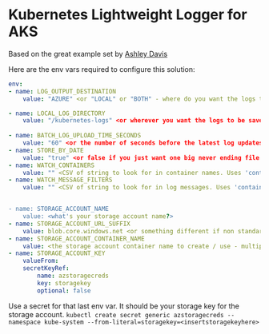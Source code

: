 # Kubernetes Lightweight Logger for AKS

Based on the great example set by <a target="_blank" href="https://github.com/ashleydavis/kubernetes-log-aggregation-example">Ashley Davis</a>

Here are the env vars required to configure this solution:

```yaml
env:
- name: LOG_OUTPUT_DESTINATION
    value: "AZURE" <or "LOCAL" or "BOTH" - where do you want the logs to go?>

- name: LOCAL_LOG_DIRECTORY
    value: "/kubernetes-logs" <or wherever you want the logs to be saved locally>
    
- name: BATCH_LOG_UPLOAD_TIME_SECONDS
    value: "60" <or the number of seconds before the latest log updates are uploaded to the storage account or saved to the local disk>
- name: STORE_BY_DATE
    value: "true" <or false if you just want one big never ending file per container name>
- name: WATCH_CONTAINERS
    value: "" <CSV of string to look for in container names. Uses 'contains' logic. Doesn't support wildcards. Leave black to get all container logs [also, that's a bit excessive - get a logging strategy!]>
- name: WATCH_MESSAGE_FILTERS
    value: "" <CSV of string to look for in log messages. Uses 'contains' logic. Doesn't support wildcards. Avoid caputring every output message if you only care about some!>


- name: STORAGE_ACCOUNT_NAME
    value: <what's your storage account name?>
- name: STORAGE_ACCOUNT_URL_SUFFIX
    value: blob.core.windows.net <or something different if non standard - i.e. gov cloud>
- name: STORAGE_ACCOUNT_CONTAINER_NAME
    value: <the storage account container name to create / use - multiple clusters? Use a different container name for each! Magic!>
- name: STORAGE_ACCOUNT_KEY
    valueFrom:
    secretKeyRef:
        name: azstoragecreds
        key: storagekey
        optional: false
```

Use a secret for that last env var. It should be your storage key for the storage account.
`kubectl create secret generic azstoragecreds --namespace kube-system --from-literal=storagekey=<insertstoragekeyhere>`
